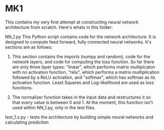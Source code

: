 # MK1

This contains my very first attempt at constructing neural network architecture from scratch.
Here's whats in this folder:

NN_1.py
  This Python script contains code for the network architecture. It is designed to compute 
  feed forward, fully connected neural networks. It's sections are as follows:

  1. This section contains the imports (numpy and random), code for the network layers, and
     code for computing the loss function. So far there are only three layer types: "linear",
     which performs matrix multiplcaton with no activation function, "relu", which performs a
     matrix multiplication followed by a ReLU activation, and "softmax", which has softmax as
     its activation function. Least Squares and Log-likelihood are used as loss functions.
     
  3. The normalizer function takes in the input data and restructures it so that every value
     is between 0 and 1. At the moment, this function isn't used within NN_1.py, only in the
     test files. 








test_1.x.py - tests the architecture by building simple neural networks and calculating prediction

